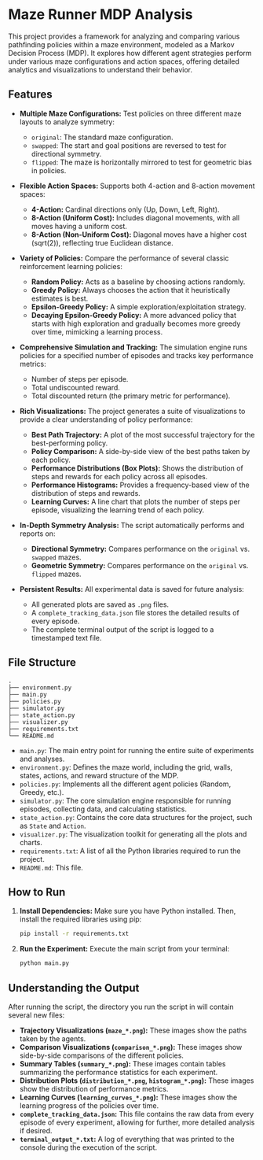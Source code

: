# Maze Runner MDP Analysis

This project provides a framework for analyzing and comparing various pathfinding policies within a maze environment, modeled as a Markov Decision Process (MDP). It explores how different agent strategies perform under various maze configurations and action spaces, offering detailed analytics and visualizations to understand their behavior.

## Features

- **Multiple Maze Configurations:** Test policies on three different maze layouts to analyze symmetry:
  - `original`: The standard maze configuration.
  - `swapped`: The start and goal positions are reversed to test for directional symmetry.
  - `flipped`: The maze is horizontally mirrored to test for geometric bias in policies.

- **Flexible Action Spaces:** Supports both 4-action and 8-action movement spaces:
  - **4-Action:** Cardinal directions only (Up, Down, Left, Right).
  - **8-Action (Uniform Cost):** Includes diagonal movements, with all moves having a uniform cost.
  - **8-Action (Non-Uniform Cost):** Diagonal moves have a higher cost (sqrt(2)), reflecting true Euclidean distance.

- **Variety of Policies:** Compare the performance of several classic reinforcement learning policies:
  - **Random Policy:** Acts as a baseline by choosing actions randomly.
  - **Greedy Policy:** Always chooses the action that it heuristically estimates is best.
  - **Epsilon-Greedy Policy:** A simple exploration/exploitation strategy.
  - **Decaying Epsilon-Greedy Policy:** A more advanced policy that starts with high exploration and gradually becomes more greedy over time, mimicking a learning process.

- **Comprehensive Simulation and Tracking:** The simulation engine runs policies for a specified number of episodes and tracks key performance metrics:
  - Number of steps per episode.
  - Total undiscounted reward.
  - Total discounted return (the primary metric for performance).

- **Rich Visualizations:** The project generates a suite of visualizations to provide a clear understanding of policy performance:
  - **Best Path Trajectory:** A plot of the most successful trajectory for the best-performing policy.
  - **Policy Comparison:** A side-by-side view of the best paths taken by each policy.
  - **Performance Distributions (Box Plots):** Shows the distribution of steps and rewards for each policy across all episodes.
  - **Performance Histograms:** Provides a frequency-based view of the distribution of steps and rewards.
  - **Learning Curves:** A line chart that plots the number of steps per episode, visualizing the learning trend of each policy.

- **In-Depth Symmetry Analysis:** The script automatically performs and reports on:
  - **Directional Symmetry:** Compares performance on the `original` vs. `swapped` mazes.
  - **Geometric Symmetry:** Compares performance on the `original` vs. `flipped` mazes.

- **Persistent Results:** All experimental data is saved for future analysis:
  - All generated plots are saved as `.png` files.
  - A `complete_tracking_data.json` file stores the detailed results of every episode.
  - The complete terminal output of the script is logged to a timestamped text file.

## File Structure

```
.
├── environment.py
├── main.py
├── policies.py
├── simulator.py
├── state_action.py
├── visualizer.py
├── requirements.txt
└── README.md
```

- `main.py`: The main entry point for running the entire suite of experiments and analyses.
- `environment.py`: Defines the maze world, including the grid, walls, states, actions, and reward structure of the MDP.
- `policies.py`: Implements all the different agent policies (Random, Greedy, etc.).
- `simulator.py`: The core simulation engine responsible for running episodes, collecting data, and calculating statistics.
- `state_action.py`: Contains the core data structures for the project, such as `State` and `Action`.
- `visualizer.py`: The visualization toolkit for generating all the plots and charts.
- `requirements.txt`: A list of all the Python libraries required to run the project.
- `README.md`: This file.

## How to Run

1.  **Install Dependencies:** Make sure you have Python installed. Then, install the required libraries using pip:

    ```bash
    pip install -r requirements.txt
    ```

2.  **Run the Experiment:** Execute the main script from your terminal:

    ```bash
    python main.py
    ```

## Understanding the Output

After running the script, the directory you run the script in will contain several new files:

- **Trajectory Visualizations (`maze_*.png`):** These images show the paths taken by the agents.
- **Comparison Visualizations (`comparison_*.png`):** These images show side-by-side comparisons of the different policies.
- **Summary Tables (`summary_*.png`):** These images contain tables summarizing the performance statistics for each experiment.
- **Distribution Plots (`distribution_*.png`, `histogram_*.png`):** These images show the distribution of performance metrics.
- **Learning Curves (`learning_curves_*.png`):** These images show the learning progress of the policies over time.
- **`complete_tracking_data.json`:** This file contains the raw data from every episode of every experiment, allowing for further, more detailed analysis if desired.
- **`terminal_output_*.txt`:** A log of everything that was printed to the console during the execution of the script.
